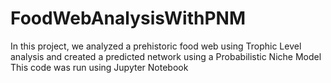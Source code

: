 # FoodWebAnalysisWithPNM
In this project, we analyzed a prehistoric food web using Trophic Level analysis and created a predicted network using a Probabilistic Niche Model 
This code was run using Jupyter Notebook
